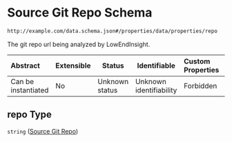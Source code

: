# Source Git Repo Schema

```txt
http://example.com/data.schema.json#/properties/data/properties/repo
```

The git repo url being analyzed by LowEndInsight.


| Abstract            | Extensible | Status         | Identifiable            | Custom Properties | Additional Properties | Access Restrictions | Defined In                                                                 |
| :------------------ | ---------- | -------------- | ----------------------- | :---------------- | --------------------- | ------------------- | -------------------------------------------------------------------------- |
| Can be instantiated | No         | Unknown status | Unknown identifiability | Forbidden         | Allowed               | none                | [data.schema.json\*](../../out/v1/data.schema.json "open original schema") |

## repo Type

`string` ([Source Git Repo](data-properties-lowendinsight-analysis-data-properties-source-git-repo.md))
